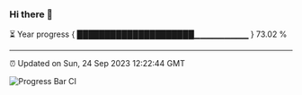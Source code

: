 ### Hi there 👋

⏳ Year progress { █████████████████████▁▁▁▁▁▁▁▁▁ } 73.02 %

---

⏰ Updated on Sun, 24 Sep 2023 12:22:44 GMT

![Progress Bar CI](https://github.com/liununu/liununu/workflows/Progress%20Bar%20CI/badge.svg)
